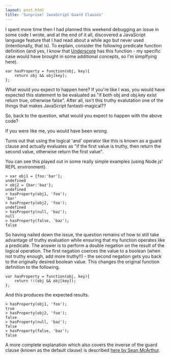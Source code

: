 ```yaml
---
layout: post.html
title: 'Surprise! JavaScript Guard Clauses'
---
```


I spent more time then I had planned this weekend debugging an issue in some code I wrote, and at the end of it all, discovered a JavaScript language feature that I had read about a while ago but never used (intentionally, that is). To explain, consider the following predicate function definition (and yes, I know that [Underscore](http://underscorejs.org) has this function - my specific case would have brought in some additional concepts, so I'm simplfying here).

```
var hasProperty = function(obj, key){
    return obj && obj[key];
};
```

What would you expect to happen here? If you're like I was, you would have expected this statement to be evaluated as "if both obj and obj.key exist return true, otherwise false". After all, isn't this truthy evalutation one of the things that makes JavaScript fantasti-magical?? 

So, back to the question, what would you expect to happen with the above code? 

If you were like me, you would have been wrong.

Turns out that using the logical 'and' operator like this is known as a guard clause and actually evaluates as "if the first value is truthy, then return the second value, otherwise return the first value".

You can see this played out in some really simple examples (using Node.js' REPL environment).

```
> var obj1 = {foo:'bar'};
undefined
> obj2 = {bar:'baz'};
undefined
> hasProperty(obj1, 'foo');
'bar'
> hasProperty(obj2, 'foo');
undefined
> hasProperty(null, 'baz');
null
> hasProperty(false, 'baz');
false
```

So having nailed down the issue, the question remains of how to still take advantage of truthy evaluation while ensuring that my function operates like a predicate. The answer is to perform a double negation on the result of the logical operation. The first negation coerces the value to a boolean (when not truthy enough, add more truthy!!) - the second negation gets you back to the originally desired boolean value. This changes the original function definition to the following.

```
var hasProperty = function(obj, key){
    return !!(obj && obj[key]);
};
```

And this produces the expected results.

```
> hasProperty(obj1, 'foo');
true
> hasProperty(obj2, 'foo');
false
> hasProperty(null, 'baz');
false
> hasProperty(false, 'baz');
false
```

A more complete explanation which also covers the inverse of the guard clause (known as the default clause) is described [here by Sean McArthur](http://seanmonstar.com/post/707078771/guard-and-default-operators).